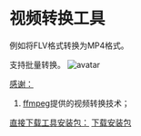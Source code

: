 # 视频转换工具
例如将FLV格式转换为MP4格式。


支持批量转换。
![avatar](https://raw.githubusercontent.com/richardguancn/videoFormatter/master/%E5%BE%AE%E4%BF%A1%E6%88%AA%E5%9B%BE_20200528201527.png)


<u>感谢：</u>

1. [ffmpeg](https://www.ffmpeg.org)提供的视频转换技术；


<u>直接下载工具安装包：</u>
[下载安装包](https://github.com/richardguancn/videoFormatter/blob/master/videoFormatterSetup.7z?raw=true)
